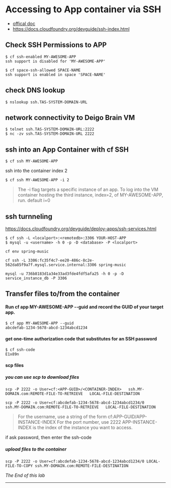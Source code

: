 

# Accessing to App container via SSH
- [offical doc](https://docs.cloudfoundry.org/devguide/deploy-apps/ssh-apps.html)
- https://docs.cloudfoundry.org/devguide/ssh-index.html

## Check SSH Permissions to APP
```
$ cf ssh-enabled MY-AWESOME-APP
ssh support is disabled for 'MY-AWESOME-APP'

$ cf space-ssh-allowed SPACE-NAME
ssh support is enabled in space 'SPACE-NAME'
```

## check DNS lookup

```
$ nslookup ssh.TAS-SYSTEM-DOMAIN-URL

```

## network connectivity to Deigo Brain VM
```
$ telnet ssh.TAS-SYSTEM-DOMAIN-URL:2222
$ nc -zv ssh.TAS-SYSTEM-DOMAIN-URL 2222
```

## ssh into an App Container with cf SSH
```
$ cf ssh MY-AWESOME-APP
```
ssh into the container index 2
```
$ cf ssh MY-AWESOME-APP -i 2
```
> The -i flag targets a specific instance of an app. To log into the VM container hosting the third instance, index=2, of MY-AWESOME-APP, run. default i=0

## ssh turnneling 
https://docs.cloudfoundry.org/devguide/deploy-apps/ssh-services.html
```
$ cf ssh -L <localport>:<remotedb>:3306 YOUR-HOST-APP
$ mysql -u <username> -h 0 -p -D <database> -P <localport>
```

```
cf env spring-music

cf ssh -L 3306:fc35f4c7-ee20-486c-8c2e-562da85f9a7f.mysql.service.internal:3306 spring-music

mysql -u 736b8183d1a34e33ad3fde4fdf5afa25 -h 0 -p -D service_instance_db -P 3306

```

## Transfer files to/from the container

#### Run cf app MY-AWESOME-APP --guid and record the GUID of your target app.

```
$ cf app MY-AWESOME-APP --guid
abcdefab-1234-5678-abcd-1234abcd1234
```

#### get one-time authorization code that substitutes for an SSH password
```
$ cf ssh-code
E1x89n
```

#### scp files
##### you can use scp to download files 
```
scp -P 2222 -o User=cf:<APP-GUID>/<CONTAINER-INDEX>   ssh.MY-DOMAIN.com:REMOTE-FILE-TO-RETRIEVE   LOCAL-FILE-DESTINATION

scp -P 2222 -o User=cf:abcdefab-1234-5678-abcd-1234abcd1234/0   ssh.MY-DOMAIN.com:REMOTE-FILE-TO-RETRIEVE   LOCAL-FILE-DESTINATION
```
>  For the username, use a string of the form cf:APP-GUID/APP-INSTANCE-INDEX
> For the port number, use 2222
> APP-INSTANCE-INDEX is the index of the instance you want to access.

if ask password, then enter the ssh-code 

##### upload files to the container
```
scp -P 2222 -o User=cf:abcdefab-1234-5678-abcd-1234abcd1234/0 LOCAL-FILE-TO-COPY ssh.MY-DOMAIN.com:REMOTE-FILE-DESTINATION

```

*The End of this lab*

---
